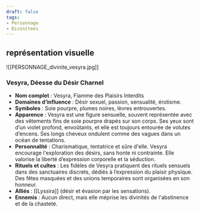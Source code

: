 ```yaml
---
draft: false
tags:
- Personnage
- Divinitees
---
```

## représentation visuelle

![[PERSONNAGE_divinite_vesyra.jpg]]

### Vesyra, Déesse du Désir Charnel

- **Nom complet** : Vesyra, Flamme des Plaisirs Interdits
- **Domaines d’influence** : Désir sexuel, passion, sensualité, érotisme.
- **Symboles** : Soie pourpre, plumes noires, lèvres entrouvertes.
- **Apparence** : Vesyra est une figure sensuelle, souvent représentée avec des vêtements fins de soie pourpre drapés sur son corps. Ses yeux sont d’un violet profond, envoûtants, et elle est toujours entourée de volutes d’encens. Ses longs cheveux ondulent comme des vagues dans un océan de tentations.
- **Personnalité** : Charismatique, tentatrice et sûre d'elle. Vesyra encourage l'exploration des désirs, sans honte ni contrainte. Elle valorise la liberté d’expression corporelle et la séduction.
- **Rituels et cultes** : Les fidèles de Vesyra pratiquent des rituels sensuels dans des sanctuaires discrets, dédiés à l’expression du plaisir physique. Des fêtes masquées et des unions temporaires sont organisées en son honneur.
- **Alliés** : [[Lyssira]] (désir et évasion par les sensations).
- **Ennemis** : Aucun direct, mais elle méprise les divinités de l'abstinence et de la chasteté.
